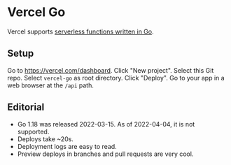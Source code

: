 # Vercel Go

Vercel supports [serverless functions written in
Go](https://vercel.com/docs/concepts/functions/supported-languages#go).

## Setup

Go to <https://vercel.com/dashboard>.
Click "New project".
Select this Git repo.
Select `vercel-go` as root directory.
Click "Deploy".
Go to your app in a web browser at the `/api` path.

## Editorial

* Go 1.18 was released 2022-03-15. As of 2022-04-04, it is not supported.
* Deploys take ~20s.
* Deployment logs are easy to read.
* Preview deploys in branches and pull requests are very cool.
